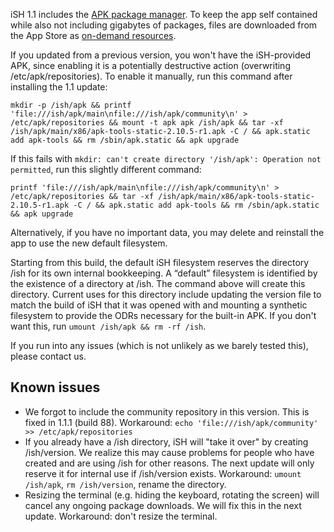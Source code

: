 iSH 1.1 includes the [APK package manager](https://wiki.alpinelinux.org/wiki/Alpine_Linux_package_management). To keep the app self contained while also not including gigabytes of packages, files are downloaded from the App Store as [on-demand resources](https://developer.apple.com/library/archive/documentation/FileManagement/Conceptual/On_Demand_Resources_Guide).

If you updated from a previous version, you won't have the iSH-provided APK, since enabling it is a potentially destructive action (overwriting /etc/apk/repositories). To enable it manually, run this command after installing the 1.1 update:

```
mkdir -p /ish/apk && printf 'file:///ish/apk/main\nfile:///ish/apk/community\n' > /etc/apk/repositories && mount -t apk apk /ish/apk && tar -xf /ish/apk/main/x86/apk-tools-static-2.10.5-r1.apk -C / && apk.static add apk-tools && rm /sbin/apk.static && apk upgrade
```

If this fails with `mkdir: can't create directory '/ish/apk': Operation not permitted`, run this slightly different command:

```
printf 'file:///ish/apk/main\nfile:///ish/apk/community\n' > /etc/apk/repositories && tar -xf /ish/apk/main/x86/apk-tools-static-2.10.5-r1.apk -C / && apk.static add apk-tools && rm /sbin/apk.static && apk upgrade
```

Alternatively, if you have no important data, you may delete and reinstall the app to use the new default filesystem.

Starting from this build, the default iSH filesystem reserves the directory /ish for its own internal bookkeeping. A “default” filesystem is identified by the existence of a directory at /ish. The command above will create this directory. Current uses for this directory include updating the version file to match the build of iSH that it was opened with and mounting a synthetic filesystem to provide the ODRs necessary for the built-in APK. If you don't want this, run `umount /ish/apk && rm -rf /ish`.

If you run into any issues (which is not unlikely as we barely tested this), please contact us.

## Known issues

* We forgot to include the community repository in this version. This is fixed in 1.1.1 (build 88). Workaround: `echo 'file:///ish/apk/community' >> /etc/apk/repositories`
* If you already have a /ish directory, iSH will "take it over" by creating /ish/version. We realize this may cause problems for people who have created and are using /ish for other reasons. The next update will only reserve it for internal use if /ish/version exists. Workaround: `umount /ish/apk`, `rm /ish/version`, rename the directory.
* Resizing the terminal (e.g. hiding the keyboard, rotating the screen) will cancel any ongoing package downloads. We will fix this in the next update. Workaround: don't resize the terminal.
